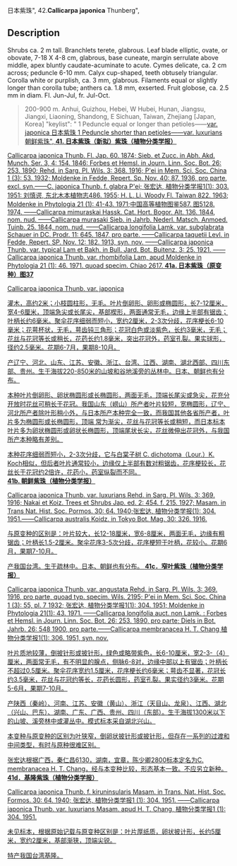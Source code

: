 日本紫珠",
42.**Callicarpa japonica** Thunberg",

## Description
Shrubs ca. 2 m tall. Branchlets terete, glabrous. Leaf blade elliptic, ovate, or obovate, 7-18 X   4-8 cm, glabrous, base cuneate, margin serrulate above middle, apex bluntly caudate-acuminate to acute. Cymes delicate, ca. 2 cm across; peduncle 6-10 mm. Calyx cup-shaped, teeth obtusely triangular. Corolla white or purplish, ca. 3 mm, glabrous. Filaments equal or slightly longer than corolla tube; anthers ca. 1.8 mm, exserted. Fruit globose, ca. 2.5 mm in diam. Fl. Jun-Jul, fr. Jul-Oct.

> 200-900 m. Anhui, Guizhou, Hebei, W Hubei, Hunan, Jiangsu, Jiangxi, Liaoning, Shandong, E Sichuan, Taiwan, Zhejiang [Japan, Korea]
  "keylist": "
1 Peduncle equal or longer than petioles——<a href='/info/Callicarpa japonica var. japonica?t=foc'>var. japonica 日本紫珠
1 Peduncle shorter than petioles——<a href='/info/Callicarpa japonica var. luxurians?t=foc'>var. luxurians 朝鲜紫珠",
**41. 日本紫珠（新拟）紫珠（植物分类学报）**

Callicarpa japonica Thunb. Fl. Jap. 60. 1874; Sieb. et Zucc. in Abh. Akd. Munch. Ser. 3, 4: 154. 1846: Forbes et Hemsl. in Journ. Linn. Soc. Bot. 26: 253. 1890; Rehd. in Sarg. Pl. Wils. 3: 368. 1916; P'ei in Mem. Sci. Soc. China 1 (3): 53. 1932; Moldenke in Fedde, Repert. Sp. Nov. 40: 87. 1936, pro parte, excl. syn.——C. japonica Thunb. f. glabra P'ei; 张宏达, 植物分类学报1(1): 303. 1951: 刘慎谔, 东北木本植物志486. 1955; H. L. Li, Woody Fl. Taiwan 822. 1963; Moldenke in Phytologia 21 (1): 41-43. 1971;中国高等植物图鉴587. 图5128. 1974. ——Callicarpa mimuraskai Hassk. Cat. Hort. Bogor. Alt. 136. 1844, nom. nud. ——Callicarpa murasaki Sieb. in Jahrb. Nederl. Matsch. Anmoed. Tuinb. 25. 1844, nom. nud. ——Callicarpa longifolia Lamk. var. subglabrata Schauer in DC. Prodr. 11: 645. 1847, pro parte. ——Callicarpa taquetii Levl. in Fedde, Repert. SP. Nov. 12: 182. 1913, syn. nov. ——Callicarpa japonica Thunb. var. typical Lam et Bakh. in Bull. Jard. Bot. Buitenz. 3: 25. 1921. ——Callicarpa japonica Thunb. var. rhombifolia Lam, apud Moldenke in Phytologia 21 (1): 46. 1971. quoad specim. Chiao 2617.
**41a. 日本紫珠（原变种）图37**

Callicarpa japonica Thunb. var. japonica

灌木，高约2米；小枝圆柱形，无毛。叶片倒卵形、卵形或椭圆形，长7-12厘米，宽4-6厘米，顶端急尖或长尾尖，基部楔形，两面通常无毛，边缘上半部有锯齿；叶柄长约6毫米。聚伞花序细弱而短小，宽约2厘米，2-3次分歧，花序梗长6-10毫米；花萼杯状，无毛，萼齿钝三角形；花冠白色或淡紫色，长约3毫米，无毛；花丝与花冠等长或稍长，花药长约1.8毫米，突出花冠外，药室孔裂。果实球形，径约2.5毫米。花期6-7月，果期8-10月。

产辽宁、河北、山东、江苏、安徽、浙江、台湾、江西、湖南、湖北西部、四川东部、贵州。生于海拔220-850米的山坡和谷地溪旁的丛林中。日本、朝鲜也有分布。

本种叶片倒卵形、卵状椭圆形或长椭圆形，两面无毛，顶端长尾尖或急尖，花充分开放时花丝可稍长于花冠。我国山东（崂山）所产者叶片较短，宽椭圆形，辽宁、河北所产者除叶形稍小外，与日本所产本种完全一致，而我国其他各省所产者，叶片多为椭圆形或长椭圆形，顶端 常为渐尖，花丝与花冠等长或稍短，而日本标本叶片多为卵状椭圆形或卵状长椭圆形，顶端尾状长尖，花丝微伸出花冠外，与我国所产本种略有差别。

本种花序细弱而短小，2-3次分歧，它与白棠子树 C. dichotoma（Lour.）K. Koch相似，但后者叶片通常较小，边缘仅上半部有数对粗锯齿，花序梗较长，花丝长于花冠约2倍许，花药小，药室纵裂而不同。
**41b. 朝鲜紫珠（植物分类学报）**

Callicarpa japonica Thunb. var. luxurians Rehd. in Sarg. Pl. Wils. 3: 369. 1916; Nakai et Koiz. Trees et Shrubs Jap. ed. 2: 454. f. 215. 1927; Masam. in Trans Nat. Hist. Soc. Pormos. 30: 64. 1940;张宏达, 植物分类学报(1): 304. 1951.——Callicarpa australis Koidz. in Tokyo Bot. Mag. 30: 326. 1916.

与原变种的区别是：叶片较大，长12-18厘米，宽6-8厘米，两面无毛，边缘有粗锯齿；叶柄长1.5-2厘米。聚伞花序3-5次分歧，花序梗短于叶柄，花较小。花期6月，果期7-10月。

产我国台湾。生于疏林中。日本、朝鲜也有分布。
**41c．窄叶紫珠（植物分类学报）**

Callicarpa japonica Thunb. var. angustata Rehd. in Sarg. Pl. Wils. 3: 369. 1916, pro parte, quoad typ. specim. Wils. 2195; P'ei in Mem. Sci. Soc. China 1 (3): 55, pl. 7 1932; 张宏达, 植物分类学报1(1): 304. 1951; Moldenke in Phytologia 21(1): 43. 1971. ——Callicarpa longifolia auct. non Lamk. : Forbes et Hemsl. in Journ. Linn. Soc. Bot. 26: 253. 1890, pro parte; Diels in Bot. Jahrb. 26: 548 1900, pro parte.——Callicarpa membranacea H. T. Chang 植物分类学报1(1): 306. 1951, syn. nov.

叶片质地较薄，倒披针形或披针形，绿色或略带紫色，长6-10厘米，宽2-3-（4）厘米，两面常无毛，有不明显的腺点，侧脉6-8对，边缘中部以上有锯齿；叶柄长不超过0.5厘米。聚伞花序宽约1.5厘米，花序梗长约6毫米；萼齿不显著，花冠长约3.5毫米，花丝与花冠约等长，花药长圆形，药室孔裂。果实径约3毫米。花期5-6月，果期7-10月。

产陕西（秦岭）、河南、江苏、安徽（黄山）、浙江（天目山、龙泉）、江西、湖北（兴山、巴东）、湖南、广东、广西、贵州、四川（东部）。生于海拔1300米以下的山坡、溪旁林中或灌丛中。模式标本采自湖北兴山。

本变种与原变种的区别为叶狭窄，倒卵状披针形或披针形，但存在一系列的过渡和中间类型，有时与原种很难区别。

张宏达根据广西，秦仁昌6130，湖南，宜章，陈少卿2800标本定名为C. membranacea H. T. Chang，经与本变种比较，形态基本一致。不应另立新种。
**41d．基隆紫珠（植物分类学报）**

Callicarpa japonica Thunb. f. kiruninsularis Masam. in Trans. Nat. Hist. Soc. Formos. 30: 64. 1940; 张宏达, 植物分类学报1 (1): 304. 1951. ——Callicarpa japonica Thunb. var. luxurians Masam. apud H. T. Chang, 植物分类学报1 (1): 304. 1951.

未见标本，根据原始记载与原变种区别是：叶片厚纸质，卵状披计形，长约5厘米，宽约2厘米，基部渐狭，顶端尖锐。

特产我国台湾基隆。
